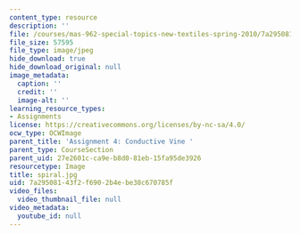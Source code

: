```yaml
---
content_type: resource
description: ''
file: /courses/mas-962-special-topics-new-textiles-spring-2010/7a29508143f2f6902b4ebe38c670785f_spiral.jpg
file_size: 57595
file_type: image/jpeg
hide_download: true
hide_download_original: null
image_metadata:
  caption: ''
  credit: ''
  image-alt: ''
learning_resource_types:
- Assignments
license: https://creativecommons.org/licenses/by-nc-sa/4.0/
ocw_type: OCWImage
parent_title: 'Assignment 4: Conductive Vine '
parent_type: CourseSection
parent_uid: 27e2601c-ca9e-b8d0-81eb-15fa95de3926
resourcetype: Image
title: spiral.jpg
uid: 7a295081-43f2-f690-2b4e-be38c670785f
video_files:
  video_thumbnail_file: null
video_metadata:
  youtube_id: null
---
```

